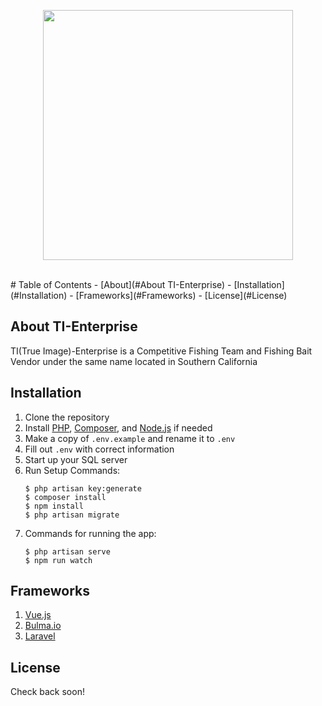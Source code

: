 <p align="center"><img src="www.ti-enterprise.com/images/carousel/true-img.png" width="400"></p>
<br>
# Table of Contents
- [About](#About TI-Enterprise)
- [Installation](#Installation)
- [Frameworks](#Frameworks)
- [License](#License)

## About TI-Enterprise
TI(True Image)-Enterprise is a Competitive Fishing Team and Fishing Bait Vendor under the same name located in Southern California

## Installation
1. Clone the repository
2. Install [PHP](https://www.php.net/downloads), [Composer](https://getcomposer.org/download/), and [Node.js](https://nodejs.org/en/) if needed
3. Make a copy of `.env.example` and rename it to `.env`
4. Fill out `.env` with correct information
5. Start up your SQL server
6. Run Setup Commands:
    ```properties
    $ php artisan key:generate
    $ composer install
    $ npm install
    $ php artisan migrate
    ```
7. Commands for running the app:
    ```properties
    $ php artisan serve
    $ npm run watch
    ```

## Frameworks
1. [Vue.js](https://vuejs.org/)
2. [Bulma.io](https://bulma.io/)
3. [Laravel](https://laravel.com/docs/8.x/readme)

## License

Check back soon!
